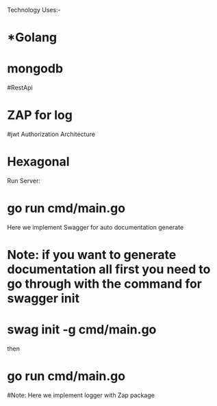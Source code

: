 Technology Uses:-
 # *Golang
 # mongodb
  #RestApi
 # ZAP for log
  #jwt Authorization
Architecture
 # Hexagonal

Run Server:
# go run cmd/main.go

Here we implement Swagger for auto documentation generate
# Note: if you want to generate documentation all first you need to go through with the command for swagger init
# swag init -g cmd/main.go
then
# go run cmd/main.go

#Note: Here we implement logger with Zap package
